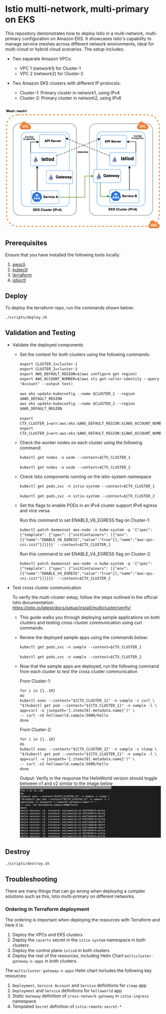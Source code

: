 # Istio multi-network, multi-primary on EKS

This repository demonstrates how to deploy Istio in a multi-network, multi-primary configuration on Amazon EKS. It showcases Istio's capability to manage service meshes across different network environments, ideal for multi-cloud or hybrid cloud scenarios. The setup includes:

* Two separate Amazon VPCs:
  * VPC 1 (network1) for Cluster-1
  * VPC 2 (network2) for Cluster-2
   
* Two Amazon EKS clusters with different IP protocols:
  * Cluster-1: Primary cluster in network1, using IPv4
  * Cluster-2: Primary cluster in network2, using IPv6
  

![Istio Multi-Primary Architecture](../images/MULTINW.jpg "Istio Multi-Primary on Multi Network")

## Prerequisites

Ensure that you have installed the following tools locally:

1. [awscli](https://docs.aws.amazon.com/cli/latest/userguide/install-cliv2.html)
2. [kubectl](https://kubernetes.io/docs/tasks/tools/)
3. [terraform](https://learn.hashicorp.com/tutorials/terraform/install-cli)
4. [istioctl](https://istio.io/latest/docs/ops/diagnostic-tools/istioctl/)

## Deploy 

To deploy the terraform repo, run the commands shown below:
```sh 
./scripts/deploy.sh 
```

## Validation and Testing

* Validate the deployed components
    * Set the context for both clusters using the following commands: 
        ```shell
        export CLUSTER_1=cluster-1
        export CLUSTER_2=cluster-2
        export AWS_DEFAULT_REGION=$(aws configure get region)
        export AWS_ACCOUNT_NUMBER=$(aws sts get-caller-identity --query "Account" --output text)
        
        aws eks update-kubeconfig --name $CLUSTER_1 --region $AWS_DEFAULT_REGION
        aws eks update-kubeconfig --name $CLUSTER_2 --region $AWS_DEFAULT_REGION
        
        export CTX_CLUSTER_1=arn:aws:eks:$AWS_DEFAULT_REGION:${AWS_ACCOUNT_NUMBER}:cluster/$CLUSTER_1
        export CTX_CLUSTER_2=arn:aws:eks:$AWS_DEFAULT_REGION:${AWS_ACCOUNT_NUMBER}:cluster/$CLUSTER_2
        ```
    * Check the worker nodes on each cluster using the following command: 
        ```shell
        kubectl get nodes -o wide --context=$CTX_CLUSTER_1
        
        kubectl get nodes -o wide --context=$CTX_CLUSTER_2
        ```
    * Check Istio components running on the istio-system namespace
        ```shell
        kubectl get pods,svc -n istio-system --context=$CTX_CLUSTER_1
        
        kubectl get pods,svc -n istio-system --context=$CTX_CLUSTER_2
        ```
    * Set the flags to enable PODs in an IPv4 cluster support IPv6 egress and vice versa
        
        Run this command to set ENABLE_V6_EGRESS flag on Cluster-1: 
        ```shell
        kubectl patch daemonset aws-node -n kube-system -p '{"spec": {"template": {"spec": {"initContainers": [{"env":[{"name":"ENABLE_V6_EGRESS","value":"true"}],"name":"aws-vpc-cni-init"}]}}}}' --context=$CTX_CLUSTER_1
        ```
        
        Run this command to set ENABLE_V4_EGRESS flag on Cluster-2:
        ```shell
        kubectl patch daemonset aws-node -n kube-system -p '{"spec": {"template": {"spec": {"initContainers": [{"env":[{"name":"ENABLE_V4_EGRESS","value":"true"}],"name":"aws-vpc-cni-init"}]}}}}' --context=$CTX_CLUSTER_2
        ```

* Test cross cluster communication
    
    To verify the multi-cluster setup, follow the steps outlined in the official Istio documentation: https://istio.io/latest/docs/setup/install/multicluster/verify/
    * This guide walks you through deploying sample applications on both clusters and testing cross-cluster communication using curl commands. 
    * Review the deployed sample apps using the commands below:
        
        ```shell
        kubectl get pods,svc -n sample --context=$CTX_CLUSTER_1
        
        kubectl get pods,svc -n sample --context=$CTX_CLUSTER_2
        ```
    * Now that the sample apps are deployed, run the following command from each cluster to test the cross cluster communication
        
        From Cluster-1: 
        ```shell
        for i in {1..10}
        do
        kubectl exec --context="${CTX_CLUSTER_1}" -n sample -c curl \
        "$(kubectl get pod --context="${CTX_CLUSTER_1}" -n sample -l \
        app=curl -o jsonpath='{.items[0].metadata.name}')" \
        -- curl -sS helloworld.sample:5000/hello
        done
        ```
        
        From Cluster-2:
        ```shell
        for i in {1..10}
        do
        kubectl exec --context="${CTX_CLUSTER_2}" -n sample -c sleep \
        "$(kubectl get pod --context="${CTX_CLUSTER_2}" -n sample -l \
        app=curl -o jsonpath='{.items[0].metadata.name}')" \
        -- curl -sS helloworld.sample:5000/hello
        done
        ```
        
        Output: 
        Verify in the response the HelloWorld version should toggle between v1 and v2 similar to the image below
        ![Sample Output](../images/Output2.png "Sample Output showing v1 and v2 versions")



## Destroy 
```sh 
./scripts/destroy.sh 
```

## Troubleshooting

There are many things that can go wrong when deploying a complex solutions such 
as this, Istio multi-primary on different networks.

### Ordering in Terraform deployment

The ordering is important when deploying the resources with Terraform and here 
it is:
1. Deploy the VPCs and EKS clusters 
2. Deploy the `cacerts` secret in the `istio-system` namespace in both clusters
4. Deploy the control plane `istiod` in both clusters
5. Deploy the rest of the resources, including Helm Chart `multicluster-gateway-n-apps`
in both clusters. 

The `multicluster-gateway-n-apps` Helm chart includes the following key resources:
1. `Deployment`, `Service Account` and `Service` definitions for `sleep` app
2. `Deployment` and `Service` definitions for `helloworld` app
3. Static `Gateway` definition of `cross-network-gateway` in `istio-ingress` namespace 
4. Templated `Secret` definition of `istio-remote-secret-*`





